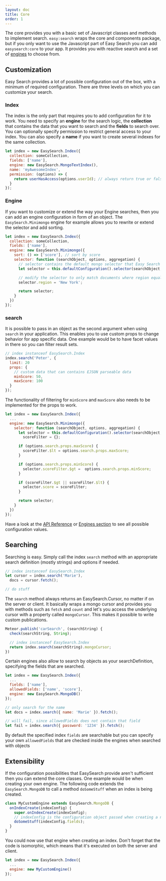 ```yaml
---
layout: doc
title: Core
order: 1
---
```


The core provides you with a basic set of Javascript classes and methods to implement search. `easy:search` wraps the core and components package, but if
you only want to use the Javascript part of Easy Search you can add `easysearch:core` to your app. It provides you with reactive search and a set of
[engines](../engines/) to choose from.

## Customization

Easy Search provides a lot of possible configuration out of the box, with a minimum of required configuration.
There are three levels on which you can customize your search.

### Index

The index is the only part that requires you to add configuration for it to work. You need to specify an __engine__ for the search logic,
the __collection__ that contains the data that you want to search and the __fields__ to search over. You can optionally specify permission
to restrict general access to your index. You can also specify a __name__ if you want to create several indexes for the same collection.

```javascript
let index = new EasySearch.Index({
  collection: someCollection,
  fields: ['name'],
  engine: new EasySearch.MongoTextIndex(),
  name: 'myAwesomeIndex',
  permission: (options) => {
    return userHasAccess(options.userId); // always return true or false here
  }
});
```

### Engine

If you want to customize or extend the way your Engine searches, then you can add an engine configuration in form of an object.
The `EasySearch.Minimongo` engine for example allows you to rewrite or extend the selector and add sorting.

```javascript
let index = new EasySearch.Index({
  collection: someCollection,
  fields: ['name'],
  engine: new EasySearch.Minimongo({
    sort: () => ['score'], // sort by score
    selector: function (searchObject, options, aggregation) {
      // selector contains the default mongo selector that Easy Search would use
      let selector = this.defaultConfiguration().selector(searchObject, options, aggregation);

      // modify the selector to only match documents where region equals "New York"
      selector.region = 'New York';

      return selector;
    }
  })
});
```

### search

It is possible to pass in an object as the second argument when using `search` in your application. This enables you to use custom props
to change behavior for app specific data. One example would be to have facet values in there so you can filter
result sets.

```javascript
// index instanceof EasySearch.Index
index.search('Peter', {
  limit: 20
  props: {
    // custom data that can contains EJSON parseable data
    minScore: 50,
    maxScore: 100
  }
});
```

The functionality of filtering for `minScore` and `maxScore` also needs to be implemented for the props to work.

```javascript
let index = new EasySearch.Index({
  ...
  engine: new EasySearch.Minimongo({
    selector: function (searchObject, options, aggregation) {
      let selector = this.defaultConfiguration().selector(searchObject, options, aggregation),
        scoreFilter = {};

      if (options.search.props.maxScore) {
        scoreFilter.$lt = options.search.props.maxScore;
      }

      if (options.search.props.minScore) {
        selector.scoreFilter.$gt =  options.search.props.minScore;
      }

      if (scoreFilter.$gt || scoreFilter.$lt) {
        selector.score = scoreFilter;
      }

      return selector;
    }
  })
});
```

Have a look at the [API Reference](../api-reference/) or [Engines section](../engines/) to see all possible configuration values.

## Searching

Searching is easy. Simply call the index `search` method with an appropriate search definition (mostly strings) and options if needed.

```javascript
// index instanceof EasySearch.Index
let cursor = index.search('Marie'),
  docs = cursor.fetch();

// do stuff
```

The `search` method always returns an EasySearch.Cursor, no matter if on the server or client. It basically wraps a mongo cursor and provides
you with methods such as `fetch` and `count` and let's you access the underlying cursor with a property called `mongoCursor`. This makes it
possible to write custom publications.

```javascript
Meteor.publish('carSearch', (searchString) {
  check(searchString, String);

  // index instanceof EasySearch.Index
  return index.search(searchString).mongoCursor;
})
```

Certain engines also allow to search by objects as your searchDefinition, specifying the fields that are searched.

```javascript
let index = new EasySearch.Index({
  ...
  fields: ['name'],
  allowedFields: ['name', 'score'],
  engine: new EasySearch.MongoDB()
});

// only search for the name
let docs = index.search({ name: 'Marie' }).fetch();

// will fail, since allowedFields does not contain that field
let fail = index.search({ password: '1234' }).fetch();
```

By default the specified index `fields` are searchable but you can specify your own `allowedFields` that are checked inside the engines
when searched with objects

## Extensibility

If the configuration possibilities that EasySearch provide aren't sufficient then you can extend the core classes. One example would
be when creating your own engine. The following code extends the `EasySearch.MongoDB` to call a method `doSomeStuff` when an index is being created.

```javascript
class MyCustomEngine extends EasySearch.MongoDB {
  onIndexCreate(indexConfig) {
    super.onIndexCreate(indexConfig);
    // indexConfig is the configuration object passed when creating a new index
    doSomeStuff(indexConfig.fields);
  }
}
```

You could now use that engine when creating an index. Don't forget that the code is isomorphic, which means that it's executed
on both the server and client.

```javascript
let index = new EasySearch.Index({
  ...
  engine: new MyCustomEngine()
});
```

